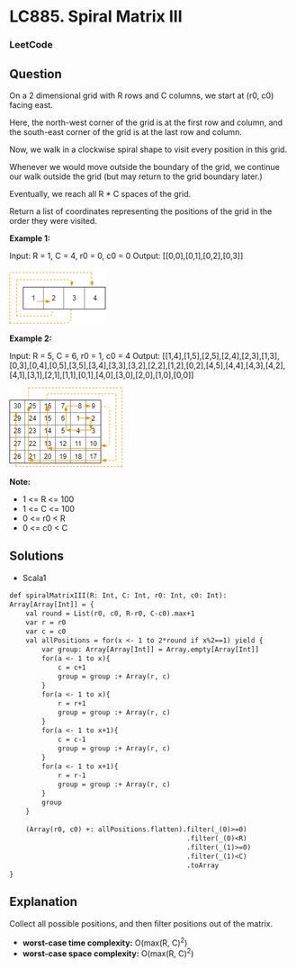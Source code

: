 # LC885. Spiral Matrix III

### LeetCode

## Question

On a 2 dimensional grid with R rows and C columns, we start at (r0, c0) facing east.

Here, the north-west corner of the grid is at the first row and column, and the south-east corner of the grid is at the last row and column.

Now, we walk in a clockwise spiral shape to visit every position in this grid. 

Whenever we would move outside the boundary of the grid, we continue our walk outside the grid (but may return to the grid boundary later.) 

Eventually, we reach all R * C spaces of the grid.

Return a list of coordinates representing the positions of the grid in the order they were visited.

**Example 1:**

Input: R = 1, C = 4, r0 = 0, c0 = 0
Output: [[0,0],[0,1],[0,2],[0,3]]

![LC885. Spiral Matrix III-1](Images/LC885SpiralMatrixIII1.png)

**Example 2:**

Input: R = 5, C = 6, r0 = 1, c0 = 4
Output: [[1,4],[1,5],[2,5],[2,4],[2,3],[1,3],[0,3],[0,4],[0,5],[3,5],[3,4],[3,3],[3,2],[2,2],[1,2],[0,2],[4,5],[4,4],[4,3],[4,2],[4,1],[3,1],[2,1],[1,1],[0,1],[4,0],[3,0],[2,0],[1,0],[0,0]]

![LC885. Spiral Matrix III-1](Images/LC885SpiralMatrixIII2.png)

**Note:**

* 1 <= R <= 100
* 1 <= C <= 100
* 0 <= r0 < R
* 0 <= c0 < C

## Solutions

* Scala1
```
def spiralMatrixIII(R: Int, C: Int, r0: Int, c0: Int): Array[Array[Int]] = {
    val round = List(r0, c0, R-r0, C-c0).max+1
    var r = r0
    var c = c0
    val allPositions = for(x <- 1 to 2*round if x%2==1) yield {
        var group: Array[Array[Int]] = Array.empty[Array[Int]]
        for(a <- 1 to x){
            c = c+1
            group = group :+ Array(r, c)
        }
        for(a <- 1 to x){
            r = r+1
            group = group :+ Array(r, c)
        }
        for(a <- 1 to x+1){
            c = c-1
            group = group :+ Array(r, c)
        }
        for(a <- 1 to x+1){
            r = r-1
            group = group :+ Array(r, c)
        }
        group
    }
    
    (Array(r0, c0) +: allPositions.flatten).filter(_(0)>=0)
                                            .filter(_(0)<R)
                                            .filter(_(1)>=0)
                                            .filter(_(1)<C)
                                            .toArray
}
```

## Explanation

Collect all possible positions, and then filter positions out of the matrix.

* **worst-case time complexity:** O(max(R, C)<sup>2</sup>)
* **worst-case space complexity:** O(max(R, C)<sup>2</sup>)
